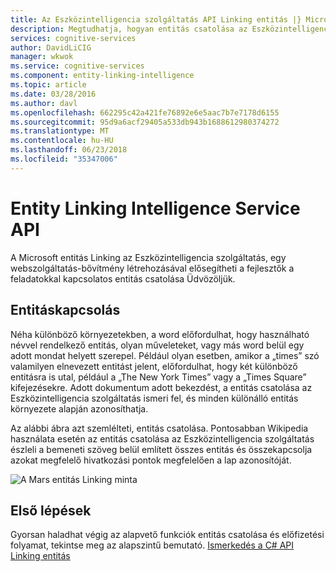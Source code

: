 ```yaml
---
title: Az Eszközintelligencia szolgáltatás API Linking entitás |} Microsoft Docs
description: Megtudhatja, hogyan entitás csatolása az Eszközintelligencia szolgáltatás API-t használó kognitív szolgáltatások feladatainak entitás csatolása.
services: cognitive-services
author: DavidLiCIG
manager: wkwok
ms.service: cognitive-services
ms.component: entity-linking-intelligence
ms.topic: article
ms.date: 03/28/2016
ms.author: davl
ms.openlocfilehash: 662295c42a421fe76892e6e5aac7b7e7178d6155
ms.sourcegitcommit: 95d9a6acf29405a533db943b1688612980374272
ms.translationtype: MT
ms.contentlocale: hu-HU
ms.lasthandoff: 06/23/2018
ms.locfileid: "35347006"
---
```

# <a name="entity-linking-intelligence-service-api"></a>Entity Linking Intelligence Service API

A Microsoft entitás Linking az Eszközintelligencia szolgáltatás, egy webszolgáltatás-bővítmény létrehozásával elősegítheti a fejlesztők a feladatokkal kapcsolatos entitás csatolása Üdvözöljük.

## <a name="entity-linking"></a>Entitáskapcsolás

Néha különböző környezetekben, a word előfordulhat, hogy használható névvel rendelkező entitás, olyan műveleteket, vagy más word belül egy adott mondat helyett szerepel. Például olyan esetben, amikor a „times” szó valamilyen elnevezett entitást jelent, előfordulhat, hogy két különböző entitásra is utal, például a „The New York Times” vagy a „Times Square” kifejezésekre. Adott dokumentum adott bekezdést, a entitás csatolása az Eszközintelligencia szolgáltatás ismeri fel, és minden különálló entitás környezete alapján azonosíthatja.  

Az alábbi ábra azt szemlélteti, entitás csatolása. Pontosabban Wikipedia használata esetén az entitás csatolása az Eszközintelligencia szolgáltatás észleli a bemeneti szöveg belül említett összes entitás és összekapcsolja azokat megfelelő hivatkozási pontok megfelelően a lap azonosítóját.

 ![A Mars entitás Linking minta](./Images/EntityLinkingSample1.png)
 
## <a name="get-started"></a>Első lépések
 
Gyorsan haladhat végig az alapvető funkciók entitás csatolása és előfizetési folyamat, tekintse meg az alapszintű bemutató.
[Ismerkedés a C# API Linking entitás](GettingStarted.md)


